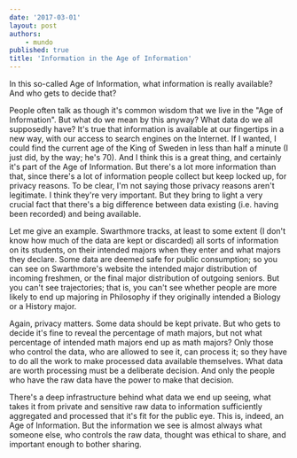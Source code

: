 ```yaml
---
date: '2017-03-01'
layout: post
authors:
    - mundo
published: true
title: 'Information in the Age of Information'
---
```


In this so-called Age of Information, what information is really available? And who gets to decide that?    

People often talk as though it's common wisdom that we live in the "Age of Information". But what do we mean by this anyway? What data do we all supposedly have? It's true that information is available at our fingertips in a new way, with our access to search engines on the Internet. If I wanted, I could find the current age of the King of Sweden in less than half a minute (I just did, by the way; he's 70). And I think this is a great thing, and certainly it's part of the Age of Information. But there's a lot more information than that, since there's a lot of information people collect but keep locked up, for privacy reasons. To be clear, I'm not saying those privacy reasons aren't legitimate. I think they're very important. But they bring to light a very crucial fact that there's a big difference between data existing (i.e. having been recorded) and being available.

Let me give an example. Swarthmore tracks, at least to some extent (I don't know how much of the data are kept or discarded) all sorts of information on its students, on their intended majors when they enter and what majors they declare. Some data are deemed safe for public consumption; so you can see on Swarthmore's website the intended major distribution of incoming freshmen, or the final major distribution of outgoing seniors. But you can't see trajectories; that is, you can't see whether people are more likely to end up majoring in Philosophy if they originally intended a Biology or a History major.

Again, privacy matters. Some data should be kept private. But who gets to decide it's fine to reveal the percentage of math majors, but not what percentage of intended math majors end up as math majors? Only those who control the data, who are allowed to see it, can process it; so they have to do all the work to make processed data available themselves. What data are worth processing must be a deliberate decision. And only the people who have the raw data have the power to make that decision.

There's a deep infrastructure behind what data we end up seeing, what takes it from private and sensitive raw data to information sufficiently aggregated and processed that it's fit for the public eye. This is, indeed, an Age of Information. But the information we see is almost always what someone else, who controls the raw data, thought was ethical to share, and important enough to bother sharing.